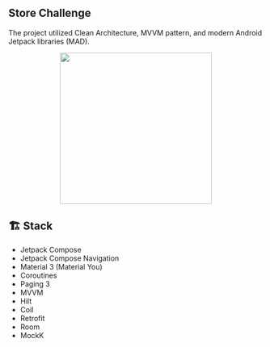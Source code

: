 ## Store Challenge

The project utilized Clean Architecture, MVVM pattern, and modern Android Jetpack libraries (MAD).

<p align="center">
  <img src="https://github.com/ujizin/store-challenge/assets/51065868/598b9d49-558e-453f-9e02-f87c96f2f8eb" width="300"/>  
</p>

## 🏗 Stack

- Jetpack Compose
- Jetpack Compose Navigation
- Material 3 (Material You)
- Coroutines
- Paging 3
- MVVM
- Hilt
- Coil
- Retrofit
- Room
- MockK
